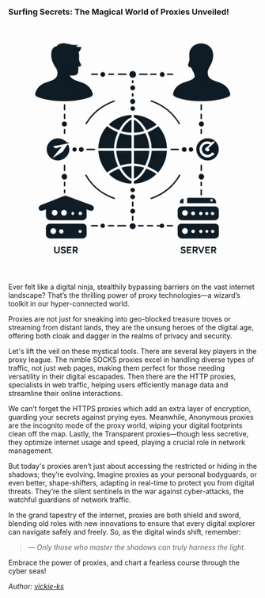 ### Surfing Secrets: The Magical World of Proxies Unveiled!

<img src="images/blogs/proxy-sec.png" alt="proxy-sec" class="rounded-4 img-fluid m-1 md-img">
<div id="copyUrl"></div>

Ever felt like a digital ninja, stealthily bypassing barriers on the vast internet landscape? That’s the thrilling power of proxy technologies—a wizard’s toolkit in our hyper-connected world.

Proxies are not just for sneaking into geo-blocked treasure troves or streaming from distant lands, they are the unsung heroes of the digital age, offering both cloak and dagger in the realms of privacy and security.

Let's lift the veil on these mystical tools. There are several key players in the proxy league. The nimble SOCKS proxies excel in handling diverse types of traffic, not just web pages, making them perfect for those needing versatility in their digital escapades. Then there are the HTTP proxies, specialists in web traffic, helping users efficiently manage data and streamline their online interactions.

We can’t forget the HTTPS proxies which add an extra layer of encryption, guarding your secrets against prying eyes. Meanwhile, Anonymous proxies are the incognito mode of the proxy world, wiping your digital footprints clean off the map. Lastly, the Transparent proxies—though less secretive, they optimize internet usage and speed, playing a crucial role in network management.

But today's proxies aren’t just about accessing the restricted or hiding in the shadows; they’re evolving. Imagine proxies as your personal bodyguards, or even better, shape-shifters, adapting in real-time to protect you from digital threats. They’re the silent sentinels in the war against cyber-attacks, the watchful guardians of network traffic.

In the grand tapestry of the internet, proxies are both shield and sword, blending old roles with new innovations to ensure that every digital explorer can navigate safely and freely. So, as the digital winds shift, remember: 

<blockquote><em>&mdash; Only those who master the shadows can truly harness the light.</em></blockquote>

Embrace the power of proxies, and chart a fearless course through the cyber seas!

*Author: <a href="https://github.com/vickie-ks" target="_blank">vickie-ks</a>*
